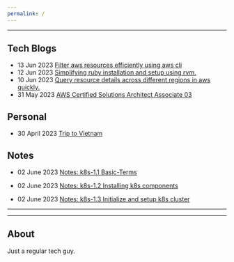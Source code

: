 ```yaml
---
permalink: /
---
```


---

## **Tech Blogs**

- 13 Jun 2023 [Filter aws resources efficiently using aws cli](technical/Blogs/filter-aws-resources-efficiently.md)
- 12 Jun 2023 [Simplifying ruby installation and setup using rvm.](technical/Blogs/simplify-ruby-setups.md)
- 10 Jun 2023 [Query resource details across different regions in aws quickly.](technical/Blogs/aws-cli-resource-flag.md)
- 31 May 2023 [AWS Certified Solutions Architect Associate 03](technical/Certifications/AWS-SAA03.md)

## **Personal**

- 30 April 2023 [Trip to Vietnam](personal/Trips/Vietnam-23.md)

## **Notes**

- 02 June 2023 [Notes: k8s-1.1 Basic-Terms](technical/Notes/k8s/k8s-1.1-Basic-Terms.md)

- 02 June 2023 [Notes: k8s-1.2 Installing k8s components](technical/Notes/k8s/k8s-1.2-install-k8s-components.md)

- 02 June 2023 [Notes: k8s-1.3 Initialize and setup k8s cluster](technical/Notes/k8s/k8s-1.3-initialize-and-setup-k8s-cluster.md)

---
---


## **About**

Just a regular tech guy.



